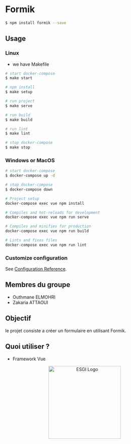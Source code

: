 # Formik

```bash
$ npm install formik --save
```

## Usage
### Linux
 - we have Makefile

```bash
# start docker-compose
$ make start 

# npm install
$ make setup 

# run project
$ make serve 

# run build
$ make build 

# run lint
$ make lint 

# stop docker-compose
$ make stop 
```
### Windows or MacOS
```bash
# start docker-compose
$ docker-compose up -d 

# stop docker-compose
$ docker-compose down
```

```bash
# Project setup
docker-compose exec vue npm install
```

``` bash 
# Compiles and hot-reloads for development
docker-compose exec vue npm run serve
```

```bash
# Compiles and minifies for production
docker-compose exec vue npm run build
```

```bash 
# Lints and fixes files
docker-compose exec vue npm run lint
```

### Customize configuration
See [Configuration Reference](https://cli.vuejs.org/config/).

## Membres du groupe
- Outhmane ELMOHRI
- Zakaria ATTAOUI

## Objectif
le projet consiste a créer un formulaire en utilisant Formik.
## Quoi utiliser ?
- Framework Vue

<p align="center">
  <a href="https://www.esgi.fr/" target="blank"><img src="https://secure.meetupstatic.com/photos/event/5/3/2/600_484801330.jpeg" width="230" alt="ESGI Logo" /></a>
</p>
